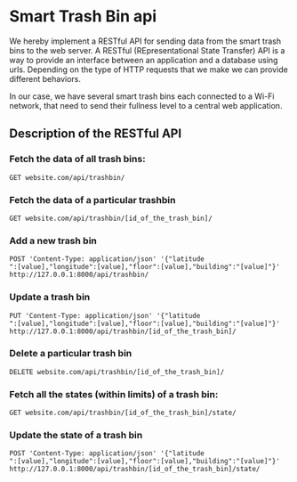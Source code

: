 # Smart Trash Bin api

We hereby implement a RESTful API for sending data from the smart trash bins to
the web server. A RESTful (REpresentational State Transfer) API is a way to
provide an interface between an application and a database using urls. Depending
on the type of HTTP requests that we make we can provide different behaviors.

In our case, we have several smart trash bins each connected to a Wi-Fi network,
that need to send their fullness level to a central web application.

## Description of the RESTful API

### Fetch the data of all trash bins:

```
GET website.com/api/trashbin/
```

### Fetch the data of a particular trashbin

```
GET website.com/api/trashbin/[id_of_the_trash_bin]/
```

### Add a new trash bin
```
POST 'Content-Type: application/json' '{"latitude
":[value],"longitude":[value],"floor":[value],"building":"[value]"}' http://127.0.0.1:8000/api/trashbin/
```

### Update a trash bin
```
PUT 'Content-Type: application/json' '{"latitude
":[value],"longitude":[value],"floor":[value],"building":"[value]"}' http://127.0.0.1:8000/api/trashbin/[id_of_the_trash_bin]/
```

### Delete a particular trash bin
```
DELETE website.com/api/trashbin/[id_of_the_trash_bin]/
```

### Fetch all the states (within limits) of a trash bin:

```
GET website.com/api/trashbin/[id_of_the_trash_bin]/state/
```

### Update the state of a trash bin
```
POST 'Content-Type: application/json' '{"latitude
":[value],"longitude":[value],"floor":[value],"building":"[value]"}' http://127.0.0.1:8000/api/trashbin/[id_of_the_trash_bin]/state/
```
